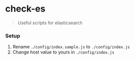# check-es
> Useful scripts for elasticsearch

### Setup

1. Rename `./config/index.sample.js` to `./config/index.js`
2. Change host value to yours in `./config/index.js`
